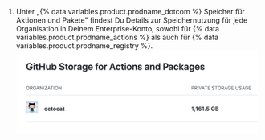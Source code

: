 1. Unter „{% data variables.product.prodname_dotcom %} Speicher für Aktionen und Pakete" findest Du Details zur Speichernutzung für jede Organisation in Deinem Enterprise-Konto, sowohl für {% data variables.product.prodname_actions %} als auch für {% data variables.product.prodname_registry %}. ![Details zur Speichernutzung](/assets/images/help/billing/actions-packages-storage-enterprise.png)
